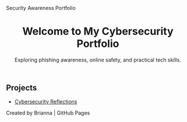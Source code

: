 <!DOCTYPE html>
<html>
<head>
  Security Awareness Portfolio
  <link rel="stylesheet" href="style.css">
</head>
<body>
  <header>
    <h1>Welcome to My Cybersecurity Portfolio</h1>
    <p>Exploring phishing awareness, online safety, and practical tech skills.</p>
  </header>

  <section>
    <h2>Projects</h2>
    <ul>
       <li><a href="reflection.html">Cybersecurity Reflections</a></li>
    </ul>
  </section>

  <footer>
    <p>Created by Brianna | GitHub Pages</p>
  </footer>
</body>
</html>
